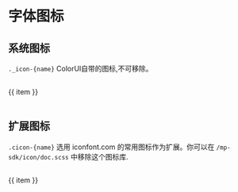 # 字体图标

## 系统图标

`._icon-{name}` ColorUI自带的图标,不可移除。

<div class="ui-icon-list ui-grid ui-cols-5 mt-3">
    <div class="ui-item" v-for="(item,index) in list" :key="index">
        <div class="border radius ui-BG" style="padding: 15px 0;" @click="copyText('_icon-' + item)">
            <div class="text-cut mt-2 icon-xxl p-4 ui-TC">
                <span :class="'_icon-' + item"></span>
            </div>
            <div class="text-cut mt-2 text-xs text-grey">{{ item }}</div>
        </div>
    </div>
</div>


## 扩展图标

`.cicon-{name}` 选用 iconfont.com 的常用图标作为扩展。你可以在 `/mp-sdk/icon/doc.scss` 中移除这个图标库. 

<div class="ui-icon-list ui-grid ui-cols-5 mt-3">
    <div class="ui-item" v-for="(item,index) in doc" :key="index">
        <div class="border radius ui-BG" style="padding: 15px 0;" @click="copyText('cicon-' + item)">
            <div class="text-cut mt-2 icon-xxl p-4 ui-TC">
                <span :class="'cicon-' + item"></span>
            </div>
            <div class="text-cut mt-2 text-xs text-grey">{{ item }}</div>
        </div>
    </div>
</div>


<script setup>
const list = [
    'home','home-o','search','arrow','checkbox','checkbox-o','box','round','check','check-round','check-round-o','more',
    'close','close-round','close-round-o','edit','info','info-o','warn','warn-o','waiting','waiting-o','delete','delete-o',
    'add','add-round','add-round-o','title','move','move-round','move-round-o','titles','copy','copy-o','loading','loader',
    'back','forward','drop-down','drop-up',
];

const doc = [
    'Aa','accounts','accounts-o','add','add-round','add-round-o','alarm','album','alipay','android','angle','apple',
    'apps','archive','archive-o','arrow','at-line','avatar','avatar-o','avatars','avatars-o','back','backspace',
    'backup','backup-restore','barcode','book','bookmark','bookmark-o','bookmarks','box','box-block','box-right',
    'brand','brand-o','building','building-o','camera','camera-add','camera-add-o','camera-lens','camera-lens-o',
    'camera-o','camera-rotate','card','cardboard','cardboard-o','cardboard-off-o','cart','cart-o','chat','chat-bubble',
    'chat-bubble-o','chat-list','chat-list-o','chat-o','chat-smile','chat-smile-o','chat-smiles','chat-smiles-o','check',
    'checkbox','checkbox-o','check-round','check-round-o','choiceness','choiceness-o','chrome','circle','circle-o','close',
    'close-round','close-round-o','clothes','clothes-o','cloud','cloud-done','cloud-download','cloud-o','cloud-off',
    'cloud-upload','code-box','coin','coin-o','comment','comment-o','community','community-o','countdown',
    'countdown-o','creative','creative-o','crop','crown','crown-o','cut','DarkMode','dashboard','delete',
    'delete-close',
    'delete-line',
    'delete-line-o',
    'delete-o',
    'deliver',
    'deliver-o',
    'demo',
    'discover',
    'discover-o',
    'discuss-fill',
    'discuss-line',
    'dollar',
    'dollar-o',
    'done',
    'done-all',
    'douyin',
    'drop-down',
    'drop-up',
    'eject',
    'ellipse',
    'emoji',
    'emoji-o',
    'equalizer',
    'eraser',
    'eraser-o',
    'evaluate',
    'evaluate-o',
    'event-close',
    'event-done',
    'event-list',
    'explore',
    'explore-line',
    'explore-line-o',
    'explore-o',
    'extension',
    'extension-o',
    'eye',
    'eye-favor',
    'eye-favor-o',
    'eye-o',
    'eye-off',
    'eye-off-o',
    'facebook',
    'favorite',
    'favorite-o',
    'female',
    'file',
    'file-copy',
    'file-copy-o',
    'file-o',
    'file-text',
    'file-text-o',
    'filter',
    'fingerprint',
    'first-page',
    'flag',
    'flag-o',
    'flash-close',
    'flash-off',
    'flash-on',
    'flash-open',
    'folder',
    'folder-add',
    'folder-o',
    'folder-special',
    'forward',
    'fullscreen',
    'fullscreen-exit',
    'game',
    'game-o',
    'git-commit',
    'git-commit-o',
    'github',
    'github-circle',
    'goods',
    'goodsnew',
    'goodsnew-o',
    'goods-o',
    'GooglePlaylogo',
    'grid',
    'grid-o',
    'group',
    'group-o',
    'guanli',
    'headset',
    'headset-mic',
    'help',
    'help-o',
    'home',
    'home-2',
    'home-2-o',
    'home-3',
    'home-3-o',
    'home-4',
    'home-4-o',
    'home-community',
    'home-dot',
    'home-dot-o',
    'home-line',
    'home-line-o',
    'home-o',
    'home-sm',
    'home-smile',
    'home-smile-o',
    'home-smline',
    'home-smline-o',
    'home-sm-o',
    'hotel',
    'hotel-o',
    'huohu',
    'IE',
    'image-text',
    'image-text-o',
    'import-export',
    'info',
    'info-o',
    'input',
    'input-o',
    'keyboard',
    'kinds',
    'last-page',
    'layout',
    'layout-o',
    'LightMode',
    'link',
    'link-off',
    'loader-fill',
    'loading',
    'loading1',
    'loading2',
    'location-off',
    'location-off-o',
    'location-on',
    'location-on-o',
    'lock',
    'lock-o',
    'lock-open',
    'logout',
    'loop',
    'magic',
    'magic-o',
    'mail',
    'mail-o',
    'male',
    'mic',
    'mic-none',
    'mic-off',
    'miniprogram',
    'mobile',
    'mobile-o',
    'moneybag',
    'moneybag-o',
    'more',
    'more-tag',
    'move',
    'move-round',
    'move-round-o',
    'music',
    'music-off',
    'my',
    'my-o',
    'near-me',
    'near-me-o',
    'not',
    'notice',
    'notice-active',
    'notice-active-o',
    'notice-o',
    'notice-off',
    'notice-off-o',
    'numcode',
    'order',
    'order-o',
    'paint',
    'paint-o',
    'palette',
    'palette-o',
    'pause',
    'pause-circle',
    'person',
    'person-add',
    'person-add-o',
    'person-o',
    'person-pin-circle',
    'person-pin-circle-o',
    'phone',
    'phone-call',
    'pic',
    'pic-o',
    'pin-drop',
    'pin-drop-o',
    'place',
    'place-o',
    'play-arrow',
    'play-circle',
    'play-circle-o',
    'popover',
    'popover-o',
    'present',
    'present-o',
    'progress',
    'qq',
    'qr-code-fill',
    'qr-code-line',
    'quill',
    'quill-o',
    'radio',
    'radiobox',
    'radiobox-o',
    'recharge',
    'recharge-o',
    'record',
    'record-o',
    'redo',
    'redpacket',
    'redpacket-o',
    'refresh',
    'repair',
    'repair-o',
    'repeat',
    'replay',
    'reply',
    'reply-all',
    'road-map',
    'road-map-o',
    'round',
    'round-angle',
    'round-angle-o',
    'round-arrow-line',
    'round-box',
    'safe',
    'safe-check',
    'safe-check-o',
    'safe-flash',
    'safe-flash-o',
    'safe-key',
    'safe-key-o',
    'safe-o',
    'save',
    'save-o',
    'scan',
    'scissors',
    'search',
    'search-line',
    'searchlist',
    'search-o',
    'search-sm',
    'service',
    'service-fill',
    'service-o',
    'set',
    'set-list',
    'set-o',
    'settings',
    'settings-o',
    'share',
    'share-line-o',
    'shengji',
    'shopping-cart',
    'shopping-cart-o',
    'show',
    'show-o',
    'shuffle',
    'sip',
    'sip-o',
    'skip-next',
    'skip-previous',
    'slack',
    'slack-square',
    'sort',
    'sort-order',
    'sound',
    'sponsor',
    'sponsor-o',
    'star',
    'star-half',
    'star-o',
    'stock',
    'stop',
    'store',
    'store-0',
    'store-2',
    'store-2-o',
    'sub-left',
    'sub-right',
    'subtitles',
    'subtitles-o',
    'sync-alt',
    'tag',
    'tag-o',
    'taobao',
    'terminal',
    'terminal-o',
    'thumb-down',
    'thumb-down-o',
    'thumb-up',
    'thumb-up-line',
    'thumb-up-line-o',
    'thumb-up-o',
    'ticket',
    'ticket-o',
    'time',
    'time-o',
    'timer',
    'title',
    'titles',
    'toggle',
    'toggle-o',
    'topbar',
    'translate',
    'tree',
    'Tt',
    'twiter',
    'cicon-community-o',
    'undo',
    'unfold-less',
    'unfold-more',
    'upstage',
    'upstage-o',
    'view-agenda',
    'view-array',
    'view-carousel',
    'view-column',
    'view-day',
    'view-headline',
    'view-list',
    'view-module',
    'view-quilt',
    'volume',
    'volume-off',
    'warn',
    'warn-o',
    'wechat-pay',
    'weibo-fill',
    'weibo-o',
    'weixin',
    'whatshot',
    'whatshot-o',
    'wifi',
    'wifi-off',
    'yamaxun',
    'zuoji'
];

//复制文本
function copyText(text) {
    let createInput = document.createElement('textarea');
    createInput.value = text;
    document.body.appendChild(createInput);
    createInput.select();
    document.execCommand('Copy');
    createInput.className = 'createInput';
    createInput.style.display = 'none';
};
</script>
